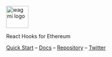 <p>
  <picture>
    <source media="(prefers-color-scheme: dark)" srcset="https://raw.githubusercontent.com/wagmi-dev/wagmi/main/.github/logo-dark.svg">
    <img alt="wagmi logo" src="https://raw.githubusercontent.com/wagmi-dev/wagmi/main/.github/logo-light.svg" width="auto" height="60">
  </picture>
</p>

React Hooks for Ethereum

[Quick Start](https://wagmi.sh/docs/getting-started) – [Docs](https://wagmi.sh) – [Repository](https://github.com/wagmi-dev/wagmi) – [Twitter](https://twitter.com/wagmi_sh)